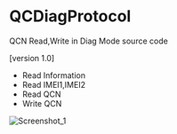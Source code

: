 # QCDiagProtocol

QCN Read,Write in Diag Mode source code

[version 1.0]

 - Read Information
 - Read IMEI1,IMEI2
 - Read QCN
 - Write QCN

![Screenshot_1](https://user-images.githubusercontent.com/71155682/184325039-e25358d9-41e1-4c84-90f8-209e4e5c93b6.png)

